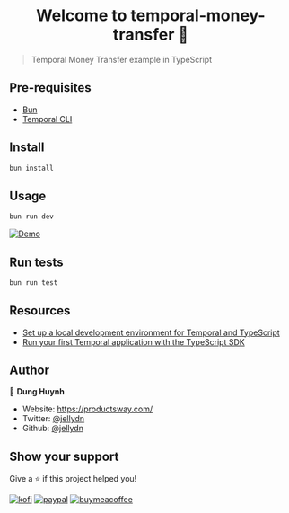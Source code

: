 <h1 align="center">Welcome to temporal-money-transfer 👋</h1>

> Temporal Money Transfer example in TypeScript

## Pre-requisites

- [Bun](https://bun.sh)
- [Temporal CLI](https://docs.temporal.io/server/quick-install/)

## Install

```sh
bun install
```

## Usage

```sh
bun run dev
```

[![Demo](https://i.gyazo.com/ca83db592f3d6ed6387694bea33df154.gif)](https://gyazo.com/ca83db592f3d6ed6387694bea33df154)

## Run tests

```sh
bun run test
```

## Resources

- [Set up a local development environment for Temporal and TypeScript](https://learn.temporal.io/getting_started/typescript/dev_environment/)
- [Run your first Temporal application with the TypeScript SDK](https://learn.temporal.io/getting_started/typescript/first_program_in_typescript/)

## Author

👤 **Dung Huynh**

- Website: https://productsway.com/
- Twitter: [@jellydn](https://twitter.com/jellydn)
- Github: [@jellydn](https://github.com/jellydn)

## Show your support

Give a ⭐️ if this project helped you!

[![kofi](https://img.shields.io/badge/Ko--fi-F16061?style=for-the-badge&logo=ko-fi&logoColor=white)](https://ko-fi.com/dunghd)
[![paypal](https://img.shields.io/badge/PayPal-00457C?style=for-the-badge&logo=paypal&logoColor=white)](https://paypal.me/dunghd)
[![buymeacoffee](https://img.shields.io/badge/Buy_Me_A_Coffee-FFDD00?style=for-the-badge&logo=buy-me-a-coffee&logoColor=black)](https://www.buymeacoffee.com/dunghd)
